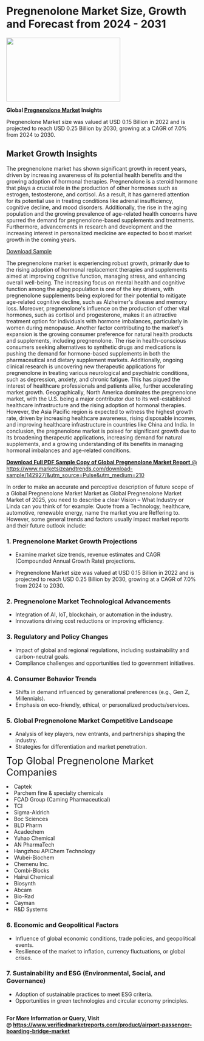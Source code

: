 <H1>Pregnenolone Market Size, Growth and Forecast from 2024 - 2031</H1><img class="aligncenter size-medium wp-image-584254" src="https://thirdeyenews.in/wp-content/uploads/2024/09/Global-Market-Research-300x168.jpeg" alt="" width="300" height="168" /><p><strong>Global&nbsp;<a href="https://www.marketsizeandtrends.com/download-sample/142927/&amp;utm_source=Pulse&amp;utm_medium=210">Pregnenolone Market</a> Insights</strong></p><p>Pregnenolone Market size was valued at USD 0.15 Billion in 2022 and is projected to reach USD 0.25 Billion by 2030, growing at a CAGR of 7.0% from 2024 to 2030.</p><p><h2>Market Growth Insights</h2> <p>The pregnenolone market has shown significant growth in recent years, driven by increasing awareness of its potential health benefits and the growing adoption of hormonal therapies. Pregnenolone is a steroid hormone that plays a crucial role in the production of other hormones such as estrogen, testosterone, and cortisol. As a result, it has garnered attention for its potential use in treating conditions like adrenal insufficiency, cognitive decline, and mood disorders. Additionally, the rise in the aging population and the growing prevalence of age-related health concerns have spurred the demand for pregnenolone-based supplements and treatments. Furthermore, advancements in research and development and the increasing interest in personalized medicine are expected to boost market growth in the coming years.</p> <p><a href="download-link">Download Sample</a></p> <p>The pregnenolone market is experiencing robust growth, primarily due to the rising adoption of hormonal replacement therapies and supplements aimed at improving cognitive function, managing stress, and enhancing overall well-being. The increasing focus on mental health and cognitive function among the aging population is one of the key drivers, with pregnenolone supplements being explored for their potential to mitigate age-related cognitive decline, such as Alzheimer's disease and memory loss. Moreover, pregnenolone's influence on the production of other vital hormones, such as cortisol and progesterone, makes it an attractive treatment option for individuals with hormone imbalances, particularly in women during menopause. Another factor contributing to the market's expansion is the growing consumer preference for natural health products and supplements, including pregnenolone. The rise in health-conscious consumers seeking alternatives to synthetic drugs and medications is pushing the demand for hormone-based supplements in both the pharmaceutical and dietary supplement markets. Additionally, ongoing clinical research is uncovering new therapeutic applications for pregnenolone in treating various neurological and psychiatric conditions, such as depression, anxiety, and chronic fatigue. This has piqued the interest of healthcare professionals and patients alike, further accelerating market growth. Geographically, North America dominates the pregnenolone market, with the U.S. being a major contributor due to its well-established healthcare infrastructure and the rising adoption of hormonal therapies. However, the Asia Pacific region is expected to witness the highest growth rate, driven by increasing healthcare awareness, rising disposable incomes, and improving healthcare infrastructure in countries like China and India. In conclusion, the pregnenolone market is poised for significant growth due to its broadening therapeutic applications, increasing demand for natural supplements, and a growing understanding of its benefits in managing hormonal imbalances and age-related conditions.</p> <p><a href="get-more-link"></p><p><span class=""><strong>Download Full PDF Sample Copy of Global Pregnenolone Market Report</strong> @ <a href="https://www.marketsizeandtrends.com/download-sample/142927/&amp;utm_source=Pulse&amp;utm_medium=210" target="_blank">https://www.marketsizeandtrends.com/download-sample/142927/&amp;utm_source=Pulse&amp;utm_medium=210</a></span></p><p>In order to make an accurate and perceptive description of future scope of a Global&nbsp;Pregnenolone Market Market as Global&nbsp;Pregnenolone Market Market of 2025, you need to describe a clear Vision &ndash; What Industry or Linda can you think of for example: Quote from a Technology, healthcare, automotive, renewable energy, name the market you are Reffering to. However, some general trends and factors usually impact market reports and their future outlook include:</p><h3>1.&nbsp;<strong>Pregnenolone Market Growth Projections</strong></h3><ul><li>Examine market size trends, revenue estimates and CAGR (Compounded Annual Growth Rate) projections.</li><li><p>Pregnenolone Market size was valued at USD 0.15 Billion in 2022 and is projected to reach USD 0.25 Billion by 2030, growing at a CAGR of 7.0% from 2024 to 2030.</p></li></ul><h3>2.&nbsp;<strong>Pregnenolone Market Technological Advancements</strong></h3><ul><li>Integration of AI, IoT, blockchain, or automation in the industry.</li><li>Innovations driving cost reductions or improving efficiency.</li></ul><h3>3.&nbsp;<strong>Regulatory and Policy Changes</strong></h3><ul><li>Impact of global and regional regulations, including sustainability and carbon-neutral goals.</li><li>Compliance challenges and opportunities tied to government initiatives.</li></ul><h3>4.&nbsp;<strong>Consumer Behavior Trends</strong></h3><ul><li>Shifts in demand influenced by generational preferences (e.g., Gen Z, Millennials).</li><li>Emphasis on eco-friendly, ethical, or personalized products/services.</li></ul><h3>5.&nbsp;<strong>Global Pregnenolone Market Competitive Landscape</strong></h3><ul><li>Analysis of key players, new entrants, and partnerships shaping the industry.</li><li>Strategies for differentiation and market penetration.</li></ul><p data-pm-slice="1 1 []"><span style="color: inherit; font-family: inherit; font-size: 25px;">Top Global Pregnenolone Market Companies</span></p><div class="" data-test-id=""><p><li>Captek</li><li> Parchem fine & specialty chemicals</li><li> FCAD Group (Caming Pharmaceutical)</li><li> TCI</li><li> Sigma-Aldrich</li><li> Boc Sciences</li><li> BLD Pharm</li><li> Acadechem</li><li> Yuhao Chemical</li><li> AN PharmaTech</li><li> Hangzhou APIChem Technology</li><li> Wubei-Biochem</li><li> Chemenu Inc.</li><li> Combi-Blocks</li><li> Hairui Chemical</li><li> Biosynth</li><li> Abcam</li><li> Bio-Rad</li><li> Cayman</li><li> R&D Systems</li></p></div><h3>6.&nbsp;<strong>Economic and Geopolitical Factors</strong></h3><ul><li>Influence of global economic conditions, trade policies, and geopolitical events.</li><li>Resilience of the market to inflation, currency fluctuations, or global crises.</li></ul><h3>7.&nbsp;<strong>Sustainability and ESG (Environmental, Social, and Governance)</strong></h3><ul><li>Adoption of sustainable practices to meet ESG criteria.</li><li>Opportunities in green technologies and circular economy principles.</li></ul><h2><strong style="font-size: 14px;">For More Information or Query, Visit @&nbsp;</strong><a style="background-color: #ffffff; font-size: 14px;" href="https://www.marketsizeandtrends.com/report/pregnenolone-market/" target="_blank">https://www.verifiedmarketreports.com/product/airport-passenger-boarding-bridge-market</a></h2>
